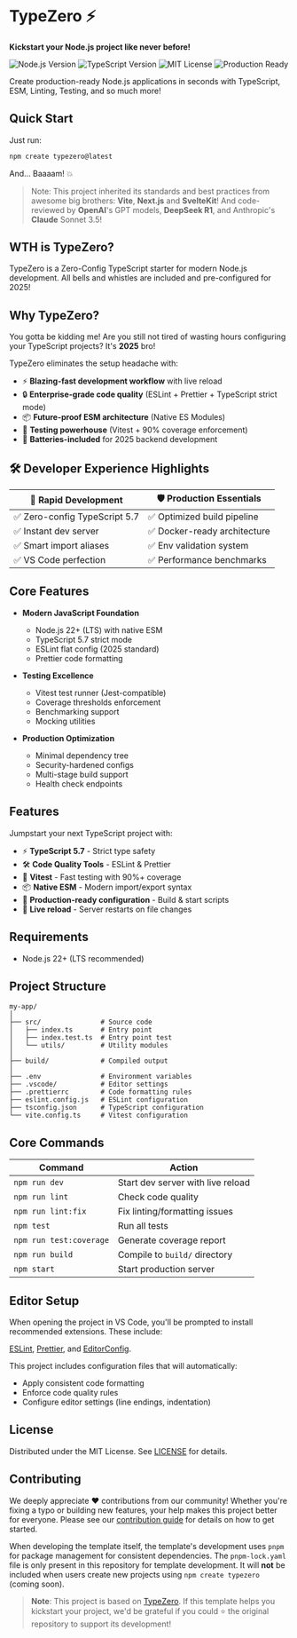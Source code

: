# TypeZero ⚡️

**Kickstart your Node.js project like never before!**

![Node.js Version](https://img.shields.io/badge/Node.js-%3E%3D22-blue)
![TypeScript Version](https://img.shields.io/badge/Typescript-5.7-blue)
![MIT License](https://img.shields.io/badge/License-MIT-orange)
![Production Ready](https://img.shields.io/badge/Production-Ready-brightgreen)

Create production-ready Node.js applications in seconds with TypeScript, ESM, Linting, Testing, and so much more!

## Quick Start

Just run:

```bash
npm create typezero@latest
```

And... Baaaam! 💥

> Note: This project inherited its standards and best practices from awesome big brothers: **Vite**, **Next.js** and **SvelteKit**! And code-reviewed by **OpenAI**'s GPT models, **DeepSeek R1**, and Anthropic's **Claude** Sonnet 3.5!

## WTH is TypeZero?

TypeZero is a Zero-Config TypeScript starter for modern Node.js development. All bells and whistles are included and pre-configured for 2025!

## Why TypeZero?

You gotta be kidding me! Are you still not tired of wasting hours configuring your TypeScript projects? It's **2025** bro!

TypeZero eliminates the setup headache with:

- ⚡ **Blazing-fast development workflow** with live reload
- 🔒 **Enterprise-grade code quality** (ESLint + Prettier + TypeScript strict
  mode)
- 📦 **Future-proof ESM architecture** (Native ES Modules)
- 🧪 **Testing powerhouse** (Vitest + 90% coverage enforcement)
- 🚀 **Batteries-included** for 2025 backend development

## 🛠️ Developer Experience Highlights

| 🚄 Rapid Development          | 🛡️ Production Essentials     |
| ----------------------------- | ---------------------------- |
| ✅ Zero-config TypeScript 5.7 | ✅ Optimized build pipeline  |
| ✅ Instant dev server         | ✅ Docker-ready architecture |
| ✅ Smart import aliases       | ✅ Env validation system     |
| ✅ VS Code perfection         | ✅ Performance benchmarks    |

## Core Features

- **Modern JavaScript Foundation**

  - Node.js 22+ (LTS) with native ESM
  - TypeScript 5.7 strict mode
  - ESLint flat config (2025 standard)
  - Prettier code formatting

- **Testing Excellence**

  - Vitest test runner (Jest-compatible)
  - Coverage thresholds enforcement
  - Benchmarking support
  - Mocking utilities

- **Production Optimization**
  - Minimal dependency tree
  - Security-hardened configs
  - Multi-stage build support
  - Health check endpoints

## Features

Jumpstart your next TypeScript project with:

- ⚡ **TypeScript 5.7** - Strict type safety
- 🛠️ **Code Quality Tools** - ESLint & Prettier
- 🧪 **Vitest** - Fast testing with 90%+ coverage
- 📦 **Native ESM** - Modern import/export syntax
- 🚀 **Production-ready configuration** - Build & start scripts
- 🔄 **Live reload** - Server restarts on file changes

## Requirements

- Node.js 22+ (LTS recommended)

## Project Structure

```tree
my-app/
│
├── src/               # Source code
│   ├── index.ts       # Entry point
│   ├── index.test.ts  # Entry point test
│   └── utils/         # Utility modules
│
├── build/             # Compiled output
│
├── .env               # Environment variables
├── .vscode/           # Editor settings
├── .prettierrc        # Code formatting rules
├── eslint.config.js   # ESLint configuration
├── tsconfig.json      # TypeScript configuration
└── vite.config.ts     # Vitest configuration
```

## Core Commands

| Command                 | Action                            |
| ----------------------- | --------------------------------- |
| `npm run dev`           | Start dev server with live reload |
| `npm run lint`          | Check code quality                |
| `npm run lint:fix`      | Fix linting/formatting issues     |
| `npm test`              | Run all tests                     |
| `npm run test:coverage` | Generate coverage report          |
| `npm run build`         | Compile to `build/` directory     |
| `npm start`             | Start production server           |

## Editor Setup

When opening the project in VS Code, you'll be prompted to install recommended
extensions. These include:

[ESLint](https://marketplace.visualstudio.com/items?itemName=dbaeumer.vscode-eslint),
[Prettier](https://marketplace.visualstudio.com/items?itemName=esbenp.prettier-vscode),
and
[EditorConfig](https://marketplace.visualstudio.com/items?itemName=EditorConfig.EditorConfig).

This project includes configuration files that will automatically:

- Apply consistent code formatting
- Enforce code quality rules
- Configure editor settings (line endings, indentation)

## License

Distributed under the MIT License. See [LICENSE](LICENSE) for details.

## Contributing

We deeply appreciate ❤️ contributions from our community! Whether you're fixing
a typo or building new features, your help makes this project better for
everyone. Please see our [contribution guide](CONTRIBUTING.md) for details on
how to get started.

When developing the template itself, the template's development uses `pnpm` for
package management for consistent dependencies. The `pnpm-lock.yaml` file is
only present in this repository for template development. It will **not** be
included when users create new projects using `npm create typezero` (coming
soon).

> **Note**: This project is based on
> [TypeZero](https://github.com/mislam/typezero). If this template helps you
> kickstart your project, we'd be grateful if you could ⭐ the original
> repository to support its development!
